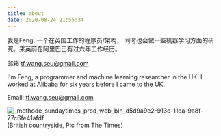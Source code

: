 ```yaml
---
title: about
date: 2020-08-24 21:55:34
---
```


我是Feng, 一个在英国工作的程序员/架构， 同时也会做一些机器学习方面的研究。来英前在阿里巴巴有过六年工作经历。

邮箱 tf.wang.seu@gmail.com 


I'm Feng, a programmer and machine learning researcher in the UK. I worked at Alibaba for six years before I came to the UK. 

Email: tf.wang.seu@gmail.com



![_methode_sundaytimes_prod_web_bin_d5d9a9e2-913c-11ea-9a8f-77c6fe41afdf](https://user-images.githubusercontent.com/1400357/91633736-ac405780-e9e2-11ea-9c90-6b0358a5e550.jpg)
(British countryside, Pic from The Times)